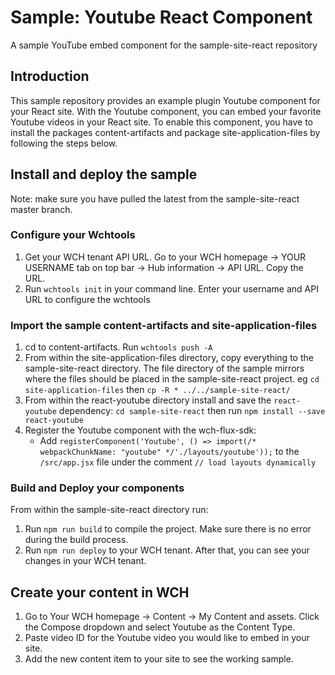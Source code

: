 # Sample: Youtube React Component
A sample YouTube embed component for the sample-site-react repository


## Introduction
This sample repository provides an example plugin Youtube component for your React site. With the Youtube component, you can embed your favorite Youtube videos in your React site.
To enable this component, you have to install the packages content-artifacts and package site-application-files by following the steps below.


## Install and deploy the sample
Note: make sure you have pulled the latest from the sample-site-react master branch.

### Configure your Wchtools
1. Get your WCH tenant API URL. Go to your WCH homepage -> YOUR USERNAME tab on top bar -> Hub information -> API URL. Copy the URL.
2. Run `wchtools init` in your command line. Enter your username and API URL to configure the wchtools


### Import the sample content-artifacts and site-application-files
1. cd to content-artifacts. Run `wchtools push -A`
2. From within the site-application-files directory, copy everything to the sample-site-react directory. The file directory of the sample mirrors where the files should be placed in the sample-site-react project. eg `cd site-application-files` then `cp -R * ../../sample-site-react/`
3. From within the react-youtube directory install and save the `react-youtube` dependency: `cd sample-site-react` then run `npm install --save react-youtube`
4. Register the Youtube component with the wch-flux-sdk:
   * Add `registerComponent('Youtube', () => import(/* webpackChunkName: "youtube" */'./layouts/youtube'));` to the `/src/app.jsx` file under the comment `// load layouts dynamically`


### Build and Deploy your components
From within the sample-site-react directory run:
1. Run `npm run build` to compile the project. Make sure there is no error during the build process.
2. Run `npm run deploy` to your WCH tenant. After that, you can see your changes in your WCH tenant.


## Create your content in WCH
1. Go to Your WCH homepage -> Content -> My Content and assets. Click the Compose dropdown and select Youtube as the Content Type.
2. Paste video ID for the Youtube video you would like to embed in your site.
3. Add the new content item to your site to see the working sample.

